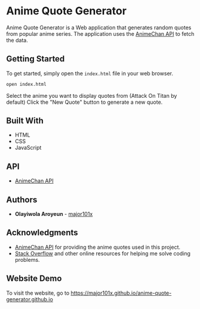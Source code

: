 # Anime Quote Generator

Anime Quote Generator is a Web application that generates random quotes from popular anime series. The application uses the [AnimeChan API](https://animechan.vercel.app/) to fetch the data.

## Getting Started

To get started, simply open the `index.html` file in your web browser.

```bash
open index.html
```
Select the anime you want to display quotes from (Attack On Titan by default)
Click the "New Quote" button to generate a new quote.

## Built With

* HTML
* CSS
* JavaScript

## API

* [AnimeChan API](https://animechan.vercel.app/)

## Authors

* **Olayiwola Aroyeun** - [major101x](https://github.com/major101x)

## Acknowledgments
* [AnimeChan API](https://animechan.vercel.app/) for providing the anime quotes used in this project.
* [Stack Overflow](https://stackoverflow.com/) and other online resources for helping me solve coding problems.

## Website Demo
To visit the website, go to https://major101x.github.io/anime-quote-generator.github.io
